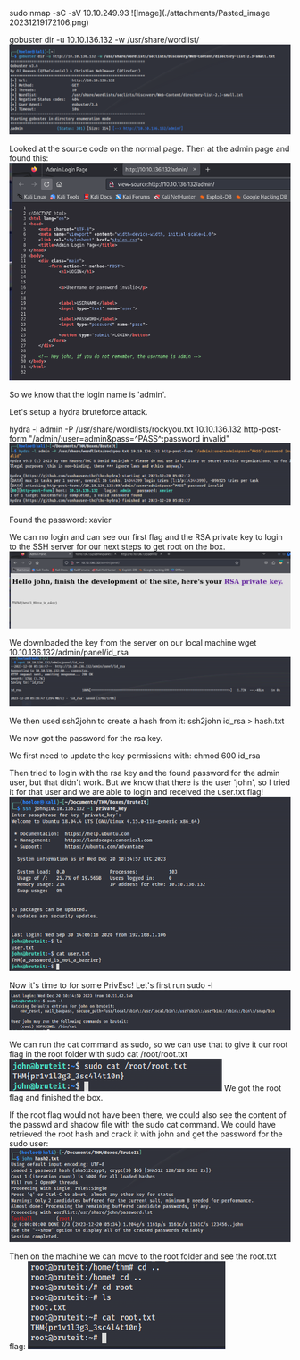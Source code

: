 sudo nmap -sC -sV 10.10.249.93
![Image](./attachments/Pasted_image 20231219172106.png)

gobuster dir -u 10.10.136.132 -w /usr/share/wordlist/
![Image](./attachments/Pasted_image_20231220105112.png)

Looked at the source code on the normal page. Then at the admin page and found this:
![Image](./attachments/Pasted_image_20231220105137.png)

So we know that the login name is 'admin'.

Let's setup a hydra bruteforce attack.

hydra -l admin -P /usr/share/wordlists/rockyou.txt 10.10.136.132 http-post-form "/admin/:user=admin&pass=^PASS^:password invalid" 
![Image](./attachments/Pasted_image_20231220110248.png)

Found the password: xavier

We can no login and can see our first flag and the RSA private key to login to the SSH server for our next steps to get root on the box.
![Image](./attachments/Pasted_image_20231220110408.png)

We downloaded the key from the server on our local machine
wget 10.10.136.132/admin/panel/id_rsa 
![Image](./attachments/Pasted_image_20231220111710.png)

We then used ssh2john to create a hash from it:
ssh2john id_rsa > hash.txt

We now got the password for the rsa key.

We first need to update the key permissions with:
chmod 600 id_rsa

Then tried to login with the rsa key and the found password for the admin user, but that didn't work. But we know that there is the user 'john', so I tried it for that user and we are able to login and received the user.txt flag!
![Image](./attachments/Pasted_image_20231220112515.png)

Now it's time to for some PrivEsc!
Let's first run sudo -l
![Image](./attachments/Pasted_image_20231220112919.png)

We can run the cat command as sudo, so we can use that to give it our root flag in the root folder with
sudo cat /root/root.txt
![Image](./attachments/Pasted_image_20231220113016.png)
We got the root flag and finished the box.

If the root flag would not have been there, we could also see the content of the passwd and shadow file with the sudo cat command. 
We could have retrieved the root hash and crack it with john and get the password for the sudo user:
![Image](./attachments/Pasted_image_20231220113653.png)

Then on the machine we can move to the root folder and see the root.txt flag:
![Image](./attachments/Pasted_image_20231220113758.png)
